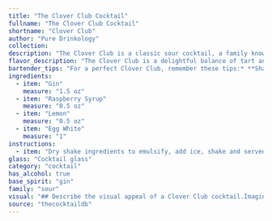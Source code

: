 ```yaml
---
title: "The Clover Club Cocktail"
fullname: "The Clover Club Cocktail"
shortname: "Clover Club"
author: "Pure Drinkology"
collection:
description: "The Clover Club is a classic sour cocktail, a family known for their tart, refreshing flavors. It originated in the late 19th century at the Clover Club in Philadelphia, gaining popularity for its unique egg white foam and vibrant pink hue. "
flavor_description: "The Clover Club is a delightful balance of tart and sweet.  The gin's botanicals provide a dry, juniper-forward backbone, while lemon juice adds a bright acidity. Grenadine contributes a touch of sweetness and a subtle raspberry note.  The egg white adds a silky, creamy texture, making for a luscious and complex cocktail. "
bartender_tips: "For a perfect Clover Club, remember these tips:* **Shake hard:**  Really give it a good shake to emulsify the egg white and create a silky texture.* **Dry shake:**  Before adding ice, shake without ice for 15 seconds to froth the egg white.* **Lemon twist:**  Use a fresh lemon twist, not just juice, to add a vibrant aroma and a touch of visual appeal.* **Ice:**  Use plenty of ice for a well-chilled drink.* **Grenadine:**  Don't overpower the gin with too much grenadine; use it subtly for a hint of sweetness. "
ingredients:
  - item: "Gin"
    measure: "1.5 oz"
  - item: "Raspberry Syrup"
    measure: "0.5 oz"
  - item: "Lemon"
    measure: "0.5 oz"
  - item: "Egg White"
    measure: "1"
instructions:
  - item: "Dry shake ingredients to emulsify, add ice, shake and served straight up."
glass: "Cocktail glass"
category: "cocktail"
has_alcohol: true
base_spirit: "gin"
family: "sour"
visual: "## Describe the visual appeal of a Clover Club cocktail.Imagine a classic cocktail glass, filled with a beautiful, pale pink liquid. The color is reminiscent of a blushing sunset, with delicate hints of citrus and a subtle, pearly shimmer. **The egg white, expertly shaken into a frothy cloud, creates a light, airy head that rests atop the drink like a fluffy cap.**  Tiny bubbles rise from the depths, adding a touch of effervescence to the scene.  **The glass itself is immaculately chilled, frosted with condensation**, adding a touch of ethereal coolness to the overall presentation.  A single, vibrant **lemon twist**, nestled gracefully on the rim,  releases a burst of fresh citrus aroma, completing the sensory experience.  **The Clover Club is a cocktail that is as visually appealing as it is delicious.** "
source: "thecocktaildb"
---
```


